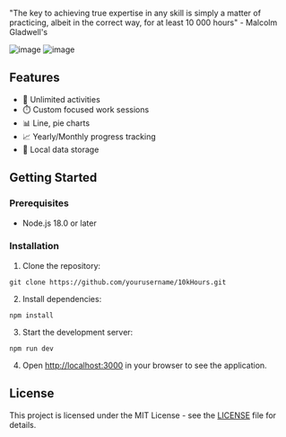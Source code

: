 "The key to achieving true expertise in any skill is simply a matter of practicing, albeit in the correct way, for at least 10 000 hours" - Malcolm Gladwell's 
 



![image](https://github.com/user-attachments/assets/4a79c758-f9a9-416f-9916-b64cf414690f)
![image](https://github.com/user-attachments/assets/2e62de67-c09d-44b6-838f-86c19fddd7c0)



## Features

- 🎯 Unlimited activities
- ⏱️ Custom focused work sessions
- 📊 Line, pie charts
- 📈 Yearly/Monthly progress tracking
- 💾 Local data storage

## Getting Started

### Prerequisites

- Node.js 18.0 or later

### Installation

1. Clone the repository:
```
git clone https://github.com/yourusername/10kHours.git
```

2. Install dependencies:
```
npm install
```

3. Start the development server:
```
npm run dev
```

4. Open [http://localhost:3000](http://localhost:3000) in your browser to see the application.





## License

This project is licensed under the MIT License - see the [LICENSE](LICENSE) file for details.



